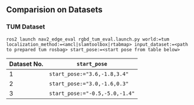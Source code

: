 ## Comparision on Datasets

### TUM Dataset

```
ros2 launch nav2_edge_eval rgbd_tum_eval.launch.py world:=tum localization_method:=<amcl|slamtoolbox|rtabmap> input_dataset:=<path to prepared tum rosbag> start_pose:=<start pose from table below>
```

|Dataset No.| `start_pose` |
|-----------|--------------|
| 1         | `start_pose:="3.6,-1.8,3.4"` |
| 2         | `start_pose:="3.0,-1.6,0.3"` |
| 3         | `start_pose:="-0.5,-5.0,-1.4"` |
